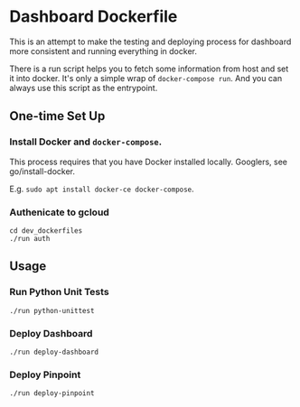 # Dashboard Dockerfile

This is an attempt to make the testing and deploying process for dashboard
more consistent and running everything in docker.

There is a run script helps you to fetch some information from host and set
it into docker. It's only a simple wrap of `docker-compose run`. And you
can always use this script as the entrypoint.

## One-time Set Up

### Install Docker and `docker-compose`.

This process requires that you have Docker installed locally. Googlers, see
go/install-docker.

E.g. `sudo apt install docker-ce docker-compose`.

### Authenicate to gcloud

```
cd dev_dockerfiles
./run auth
```

## Usage

### Run Python Unit Tests

```
./run python-unittest
```

### Deploy Dashboard

```
./run deploy-dashboard
```

### Deploy Pinpoint

```
./run deploy-pinpoint
```